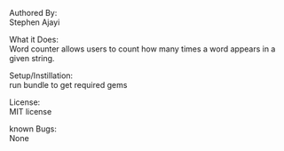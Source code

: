 Authored By:<br />
Stephen Ajayi<br />

What it Does:<br />
Word counter allows users to count how many times a word appears in a given string.<br />

Setup/Instillation:<br />
run bundle to get required gems<br />

License:<br />
MIT license<br />

known Bugs:<br />
None<br />
